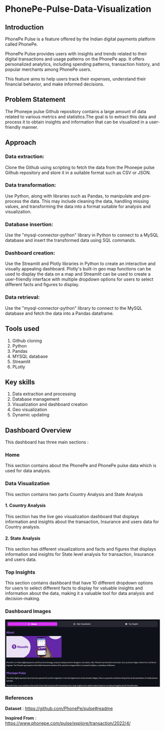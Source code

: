 # PhonePe-Pulse-Data-Visualization


## Introduction
PhonePe Pulse is a feature offered by the Indian digital payments platform called PhonePe.

PhonePe Pulse provides users with insights and trends related to their digital transactions and usage patterns on the PhonePe app. It offers personalized analytics, including spending patterns, transaction history, and popular merchants among PhonePe users.

This feature aims to help users track their expenses, understand their financial behavior, and make informed decisions.


## Problem Statement
The Phonepe pulse Github repository contains a large amount of data related to various metrics and statistics.The goal is to extract this data and process it to obtain insights and information that can be visualized in a user-friendly manner.


## Approach

### Data extraction: 
Clone the Github using scripting to fetch the data from the Phonepe pulse Github repository and store it in a suitable format such as CSV or JSON.

### Data transformation: 
Use Python, along with libraries such as Pandas, to manipulate and pre-process the data. 
This may include cleaning the data, handling missing values, and transforming the data into a format suitable for analysis and visualization.

### Database insertion: 
Use the "mysql-connector-python" library in Python to connect to a MySQL database and insert the transformed data using SQL commands.

### Dashboard creation: 
Use the Streamlit and Plotly libraries in Python to create an interactive and visually appealing dashboard. 
Plotly's built-in geo map functions can be used to display the data on a map and 
Streamlit can be used to create a user-friendly interface with multiple dropdown options for users to select different facts and figures to display.

### Data retrieval: 
Use the "mysql-connector-python" library to connect to the MySQL database and fetch the data into a Pandas dataframe.


## Tools used

1. Github cloning
2. Python
3. Pandas
4. MYSQL database
5. Streamlit
6. PLotly

## Key skills

1. Data extraction and processing
2. Database management
3. Visualization and dashboard creation
4. Geo visualization
5. Dynamic updating


## Dashboard Overview

This dashboard has three main sections :

### Home

This section contains about the PhonePe and PhonePe pulse data which is used for data analysis.

### Data Visualization 

This section contains two parts Country Analysis and State Analysis

#### 1. Country Analysis

This section has the live geo visualization dashboard that displays information and insights about the transaction, Insurance and users data for Country analysis.

#### 2. State Analysis

This section has different visualizations and facts and figures that displays information and insights for State level analysis for transaction, Insurance and users data.


### Top Insights

This section contains dashboard that have 10 different dropdown options for users to select different facts to display for valuable insights and information about the data, making it a valuable tool for data analysis and decision-making.


### Dashboard Images

![Home](https://github.com/Sakthipavithran16/PhonePe-Pulse-Data-Visualization/blob/main/Home.PNG)


### References

**Dataset** : https://github.com/PhonePe/pulse#readme

**Inspired From** : https://www.phonepe.com/pulse/explore/transaction/2022/4/






